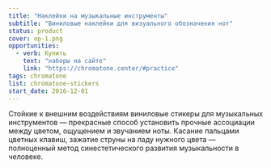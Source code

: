 ```yaml
---
title: "Наклейки на музыкальные инструменты"
subtitle: "Виниловые наклейки для визуального обозначения нот"
status: product
cover: op-1.png
opportunities:
  - verb: Купить
    text: "наборы на сайте"
    link: "https://chromatone.center/#practice"
tags: chromatone
list: chromatone-stickers
start_date: 2016-12-01
---
```


Стойкие к внешним воздействиям виниловые стикеры для музыкальных инструментов — прекрасные способ установить прочные ассоциации между цветом, ощущением и звучанием ноты. Касание пальцами цветных клавиш, зажатие струны на ладу нужного цвета — полноценный метод синестетического развития музыкальности в человеке.
